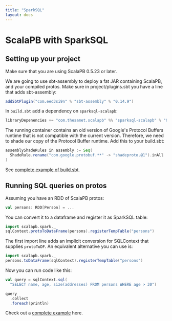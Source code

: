 ```yaml
---
title: "SparkSQL"
layout: docs
---
```


# ScalaPB with SparkSQL

## Setting up your project

Make sure that you are using ScalaPB 0.5.23 or later.

We are going to use sbt-assembly to deploy a fat JAR containing ScalaPB, and
your compiled protos.  Make sure in project/plugins.sbt you have a line
that adds sbt-assembly:

```scala
addSbtPlugin("com.eed3si9n" % "sbt-assembly" % "0.14.9")
```

In `build.sbt` add a dependency on `sparksql-scalapb`:

```scala
libraryDepenencies += "com.thesamet.scalapb" %% "sparksql-scalapb" % "0.7.0"
```

The running container contains an old version of Google's Protocol Buffers
runtime that is not compatible with the current version. Therefore, we need to
shade our copy of the Protocol Buffer runtime. Add this to your build.sbt:

```scala
assemblyShadeRules in assembly := Seq(
  ShadeRule.rename("com.google.protobuf.**" -> "shadeproto.@1").inAll
)
```

See [complete example of build.sbt](https://github.com/thesamet/sparksql-scalapb-test/blob/master/build.sbt).

## Running SQL queries on protos

Assuming you have an RDD of ScalaPB protos:

```scala
val persons: RDD[Person] = ...
```

You can convert it to a dataframe and register it as SparkSQL table:

```scala
import scalapb.spark._
sqlContext.protoToDataFrame(persons).registerTempTable("persons")
```

The first import line adds an implicit conversion for SQLContext that supplies
`protoToDF`. An equivalent alternative you can use is:

```scala
import scalapb.spark._
persons.toDataFrame(sqlContext).registerTempTable("persons")
```

Now you can run code like this:

```scala
val query = sqlContext.sql(
  "SELECT name, age, size(addresses) FROM persons WHERE age > 30")

query
  .collect
  .foreach(println)
```

Check out a [complete example](https://github.com/thesamet/sparksql-scalapb-test) here.
